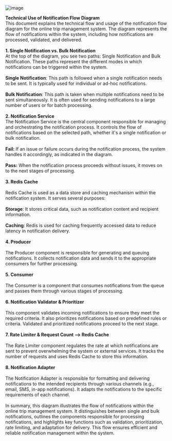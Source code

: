 ![image](https://github.com/creativedevs/thecreativedev-katas/assets/5255532/f2f4733c-1831-449b-b5a1-db02d5133219)


**Technical Use of Notification Flow Diagram**\
This document explains the technical flow and usage of the notification flow diagram for the online trip management system. The diagram represents the flow of notifications within the system, including how notifications are processed, validated, and delivered.\
\
**1. Single Notification vs. Bulk Notification**
\
At the top of the diagram, you see two paths: Single Notification and Bulk Notification. These paths represent the different modes in which notifications can be triggered within the system.\
\
**Single Notification**: This path is followed when a single notification needs to be sent. It is typically used for individual or ad-hoc notifications.\
\
**Bulk Notification**: This path is taken when multiple notifications need to be sent simultaneously. It is often used for sending notifications to a large number of users or for batch processing.\
\
**2. Notification Service**\
The Notification Service is the central component responsible for managing and orchestrating the notification process. It controls the flow of notifications based on the selected path, whether it's a single notification or bulk notification.\
\
**Fail:** If an issue or failure occurs during the notification process, the system handles it accordingly, as indicated in the diagram.\
\
**Pass:** When the notification process proceeds without issues, it moves on to the next stages of processing.\
\
**3. Redis Cache**\
\
Redis Cache is used as a data store and caching mechanism within the notification system. It serves several purposes:\
\
**Storage**: It stores critical data, such as notification content and recipient information.\
\
**Caching**: Redis is used for caching frequently accessed data to reduce latency in notification delivery.\
\
**4. Producer**\
\
The Producer component is responsible for generating and queuing notifications. It collects notification data and sends it to the appropriate consumers for further processing.\
\
**5. Consumer**\
\
The Consumer is a component that consumes notifications from the queue and passes them through various stages of processing.\
\
**6. Notification Validator & Prioritizer**\
\
This component validates incoming notifications to ensure they meet the required criteria. It also prioritizes notifications based on predefined rules or criteria. Validated and prioritized notifications proceed to the next stage.\
\
**7. Rate Limiter & Request Count --> Redis Cache**\
\
The Rate Limiter component regulates the rate at which notifications are sent to prevent overwhelming the system or external services. It tracks the number of requests and uses Redis Cache to store this information.\
\
**8. Notification Adapter**\
\
The Notification Adapter is responsible for formatting and delivering notifications to the intended recipients through various channels (e.g., email, SMS, in-app notifications). It adapts the notifications to the specific requirements of each channel.\
\
In summary, this diagram illustrates the flow of notifications within the online trip management system. It distinguishes between single and bulk notifications, outlines the components responsible for processing notifications, and highlights key functions such as validation, prioritization, rate limiting, and adaptation for delivery. This flow ensures efficient and reliable notification management within the system.
